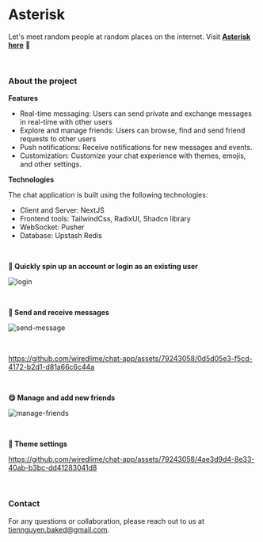 # Asterisk 
Let's meet random people at random places on the internet.
Visit **[Asterisk here](https://asterisk.vercel.app)** 🚀

<br/>

### About the project

**Features**

- Real-time messaging: Users can send private and exchange messages in real-time with other users
- Explore and manage friends: Users can browse, find and send friend requests to other users
- Push notifications: Receive notifications for new messages and events.
- Customization: Customize your chat experience with themes, emojis, and other settings.

**Technologies**

The chat application is built using the following technologies:
- Client and Server: NextJS
- Frontend tools: TailwindCss, RadixUI, Shadcn library
- WebSocket: Pusher
- Database: Upstash Redis

<br/>

**🦄 Quickly spin up an account or login as an existing user**
   

![login](https://github.com/wiredlime/chat-app/assets/79243058/c0ec5f53-5de8-4888-83b2-03300a4be95f)

<br/>

**💬 Send and receive messages**


![send-message](https://github.com/wiredlime/chat-app/assets/79243058/99128d7d-6282-41da-9a88-275378ece1eb)

<br/>

https://github.com/wiredlime/chat-app/assets/79243058/0d5d05e3-f5cd-4172-b2d1-d81a66c6c44a

<br/>


**😋 Manage and add new friends**

![manage-friends](https://github.com/wiredlime/chat-app/assets/79243058/0220d861-0c23-4948-aab8-54d60bd1e7c6)

<br/>

**🎨 Theme settings**

https://github.com/wiredlime/chat-app/assets/79243058/4ae3d9d4-8e33-40ab-b3bc-dd41283041d8

<br/>

### Contact

For any questions or collaboration, please reach out to us at [tiennguyen.baked@gmail.com](mailto:tiennguyen.baked@gmail.com).

